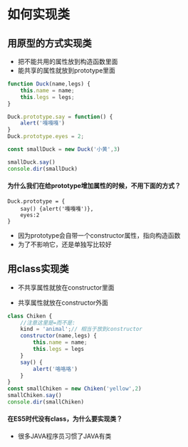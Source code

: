 # 如何实现类

## 用原型的方式实现类

- 把不能共用的属性放到构造函数里面
- 能共享的属性就放到prototype里面

```javascript
function Duck(name,legs) {
    this.name = name;
    this.legs = legs;
}

Duck.prototype.say = function() {
    alert('嘎嘎嘎')
}
Duck.prototype.eyes = 2;

const smallDuck = new Duck('小黄',3)

smallDuck.say()
console.dir(smallDuck)
```

#### 为什么我们在给prototype增加属性的时候，不用下面的方式？

```
Duck.prototype = {
	say() {alert('嘎嘎嘎')},
	eyes:2
}
```

- 因为prototype会自带一个constructor属性，指向构造函数
- 为了不影响它，还是单独写比较好

## 用class实现类

- 不共享属性就放在constructor里面

- 共享属性就放在constructor外面

```javascript
class Chiken {
    //注意这里是=而不是:
    kind = 'animal';// 相当于放到constructor
	constructor(name,legs) {
        this.name = name;
        this.legs = legs
    }
	say() {
        alert('咯咯咯')
    }
}
const smallChiken = new Chiken('yellow',2)
smallChiken.say()
console.dir(smallChiken)
```

#### 在ES5时代没有class，为什么要实现类？

- 很多JAVA程序员习惯了JAVA有类
